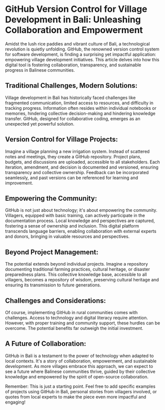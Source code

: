 # GitHub Version Control for Village Development in Bali: Unleashing Collaboration and Empowerment
Amidst the lush rice paddies and vibrant culture of Bali, a technological revolution is quietly unfolding. GitHub, the renowned version control system for software development, is finding a surprising yet impactful application: empowering village development initiatives. This article delves into how this digital tool is fostering collaboration, transparency, and sustainable progress in Balinese communities.

## Traditional Challenges, Modern Solutions:

Village development in Bali has historically faced challenges like fragmented communication, limited access to resources, and difficulty in tracking progress. Information often resides within individual notebooks or memories, hindering collective decision-making and hindering knowledge transfer. GitHub, designed for collaborative coding, emerges as an unexpected yet powerful solution.

## Version Control for Village Projects:

Imagine a village planning a new irrigation system. Instead of scattered notes and meetings, they create a GitHub repository. Project plans, budgets, and discussions are uploaded, accessible to all stakeholders. Each iteration, amendment, and decision is documented and versioned, ensuring transparency and collective ownership. Feedback can be incorporated seamlessly, and past versions can be referenced for learning and improvement.

## Empowering the Community:

GitHub is not just about technology; it's about empowering the community. Villagers, equipped with basic training, can actively participate in the documentation process. Local knowledge and perspectives are captured, fostering a sense of ownership and inclusion. This digital platform transcends language barriers, enabling collaboration with external experts and donors, bringing in valuable resources and perspectives.

## Beyond Project Management:

The potential extends beyond individual projects. Imagine a repository documenting traditional farming practices, cultural heritage, or disaster preparedness plans. This collective knowledge base, accessible to all villagers, becomes a repository of wisdom, preserving cultural heritage and ensuring its transmission to future generations.

## Challenges and Considerations:

Of course, implementing GitHub in rural communities comes with challenges. Access to technology and digital literacy require attention. However, with proper training and community support, these hurdles can be overcome. The potential benefits far outweigh the initial investment.

## A Future of Collaboration:

GitHub in Bali is a testament to the power of technology when adapted to local contexts. It's a story of collaboration, empowerment, and sustainable development. As more villages embrace this approach, we can expect to see a future where Balinese communities thrive, guided by their collective knowledge and empowered by the spirit of open-source collaboration.

Remember: This is just a starting point. Feel free to add specific examples of projects using GitHub in Bali, personal stories from villagers involved, or quotes from local experts to make the piece even more impactful and engaging!
